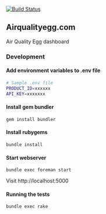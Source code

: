 [![Build Status](https://secure.travis-ci.org/cosm/airqualityegg.com.png)](http://travis-ci.org/cosm/airqualityegg.com)

## Airqualityegg.com

Air Quality Egg dashboard

### Development

#### Add environment variables to .env file

```bash
# Sample .env file
PRODUCT_ID=xxxxxx
API_KEY=xxxxxxx
```

#### Install gem bundler

`gem install bundler`

#### Install rubygems

`bundle install`

#### Start webserver

`bundle exec foreman start`

Visit http://localhost:5000

#### Running the tests

`bundle exec rake`
